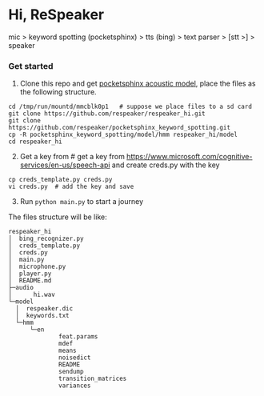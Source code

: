 Hi, ReSpeaker
=============

mic > keyword spotting (pocketsphinx) > tts (bing) > text parser > [stt >] > speaker

### Get started
1. Clone this repo and get [pocketsphinx acoustic model](https://github.com/respeaker/pocketsphinx_keyword_spotting/tree/master/model/hmm), place the files as the following structure.

  ```
  cd /tmp/run/mountd/mmcblk0p1   # suppose we place files to a sd card
  git clone https://github.com/respeaker/respeaker_hi.git
  git clone https://github.com/respeaker/pocketsphinx_keyword_spotting.git
  cp -R pocketsphinx_keyword_spotting/model/hmm respeaker_hi/model
  cd respeaker_hi
  ```
  
2. Get a key from # get a key from https://www.microsoft.com/cognitive-services/en-us/speech-api and create creds.py with the key

  ```
  cp creds_template.py creds.py
  vi creds.py  # add the key and save
  ```

3. Run `python main.py` to start a journey


The files structure will be like:

```
respeaker_hi
│  bing_recognizer.py
│  creds_template.py
│  creds.py
│  main.py
│  microphone.py
│  player.py
│  README.md
├─audio
│      hi.wav
└─model
  │  respeaker.dic
  │  keywords.txt
  └─hmm
      └─en
              feat.params
              mdef
              means
              noisedict
              README
              sendump
              transition_matrices
              variances
```
